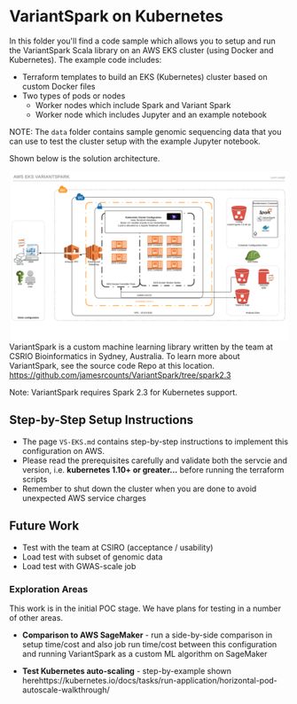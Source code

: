 # VariantSpark on Kubernetes

In this folder you'll find a code sample which allows you to setup and run the VariantSpark Scala library on an AWS EKS cluster (using Docker and Kubernetes).  The example code includes:
- Terraform templates to build an EKS (Kubernetes) cluster based on custom Docker files
- Two types of pods or nodes
    - Worker nodes which include Spark and Variant Spark
    - Worker node which includes Jupyter and an example notebook
    
NOTE:  The `data` folder contains sample genomic sequencing data that you can use to test the cluster setup with the example Jupyter notebook.

Shown below is the solution architecture.

![VariantSpark on AWS EKS-Kubernetes](/images/VS-eks-aws.png)
VariantSpark is a custom machine learning library written by the team at CSRIO Bioinformatics in Sydney, Australia.  To learn more about VariantSpark, see the source code Repo at this location. https://github.com/jamesrcounts/VariantSpark/tree/spark2.3

Note: VariantSpark requires Spark 2.3 for Kubernetes support.
## Step-by-Step Setup Instructions

 - The page `VS-EKS.md` contains step-by-step instructions to implement this configuration on AWS.
 - Please read the prerequisites carefully and validate both the servcie and version, i.e. **kubernetes 1.10+ or greater...** before running the terraform scripts
 - Remember to shut down the cluster when you are done to avoid unexpected AWS service charges

## Future Work
 - Test with the team at CSIRO (acceptance / usability)
 - Load test with subset of genomic data 
 - Load test with GWAS-scale job

 ### Exploration Areas

 This work is in the initial POC stage.  We have plans for testing in a number of other areas.
 - **Comparison to AWS SageMaker** - run a side-by-side comparison in setup time/cost and also job run time/cost between this configuration and running VariantSpark as a custom ML algorithm on SageMaker  

 - **Test Kubernetes auto-scaling** - step-by-example shown herehttps://kubernetes.io/docs/tasks/run-application/horizontal-pod-autoscale-walkthrough/
